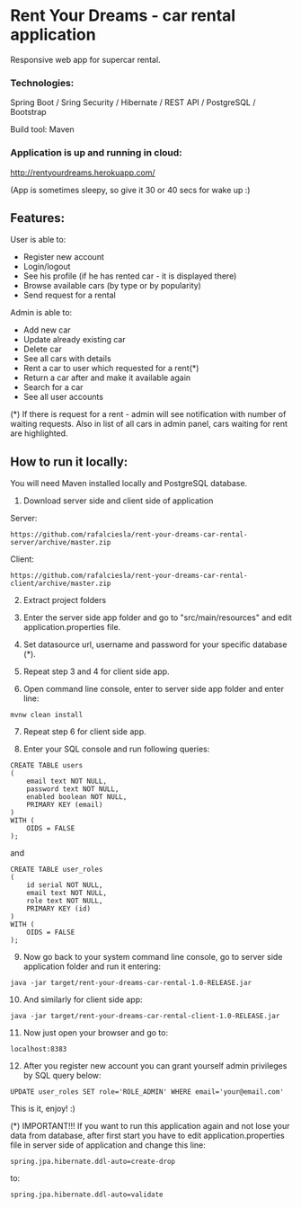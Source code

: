 # Rent Your Dreams - car rental application

Responsive web app for supercar rental.

### Technologies:

Spring Boot / Sring Security / Hibernate / REST API / PostgreSQL / Bootstrap

Build tool: Maven

### Application is up and running in cloud:

http://rentyourdreams.herokuapp.com/

(App is sometimes sleepy, so give it 30 or 40 secs for wake up :)


## Features:

User is able to:

* Register new account
* Login/logout
* See his profile (if he has rented car - it is displayed there)
* Browse available cars (by type or by popularity)
* Send request for a rental

Admin is able to:

* Add new car
* Update already existing car
* Delete car
* See all cars with details
* Rent a car to user which requested for a rent(*)
* Return a car after and make it available again
* Search for a car
* See all user accounts

(*) If there is request for a rent - admin will see notification with number of waiting requests. Also in list of all cars in admin panel, cars waiting for rent are highlighted.



## How to run it locally:

You will need Maven installed locally and PostgreSQL database.

1. Download server side and client side of application

Server:
```
https://github.com/rafalciesla/rent-your-dreams-car-rental-server/archive/master.zip
```

Client:
```
https://github.com/rafalciesla/rent-your-dreams-car-rental-client/archive/master.zip
```

2. Extract project folders

3. Enter the server side app folder and go to "src/main/resources" and edit application.properties file.

4. Set datasource url, username and password for your specific database (*).

5. Repeat step 3 and 4 for client side app.

6. Open command line console, enter to server side app folder and enter line:

```
mvnw clean install
```

7. Repeat step 6 for client side app.

8. Enter your SQL console and run following queries:

```
CREATE TABLE users
(
    email text NOT NULL,
    password text NOT NULL,
    enabled boolean NOT NULL,
    PRIMARY KEY (email)
)
WITH (
    OIDS = FALSE
);
```

and

```
CREATE TABLE user_roles
(
    id serial NOT NULL,
    email text NOT NULL,
    role text NOT NULL,
    PRIMARY KEY (id)
)
WITH (
    OIDS = FALSE
);
```

9. Now go back to your system command line console, go to server side application folder and run it entering:

```
java -jar target/rent-your-dreams-car-rental-1.0-RELEASE.jar
```

10. And similarly for client side app:

```
java -jar target/rent-your-dreams-car-rental-client-1.0-RELEASE.jar
```

11. Now just open your browser and go to:

```
localhost:8383
```

12. After you register new account you can grant yourself admin privileges by SQL query below:

```
UPDATE user_roles SET role='ROLE_ADMIN' WHERE email='your@email.com'
```

This is it, enjoy! :)


(*) IMPORTANT!!! If you want to run this application again and not lose your data from database, after first start you have to edit application.properties file in server side of application and change this line:

```
spring.jpa.hibernate.ddl-auto=create-drop
```

to:

```
spring.jpa.hibernate.ddl-auto=validate
```
